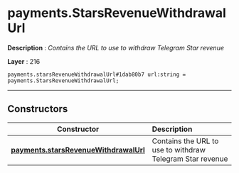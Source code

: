 # payments.StarsRevenueWithdrawalUrl

**Description** : *Contains the URL to use to withdraw Telegram Star revenue*

**Layer** : 216

```tl
payments.starsRevenueWithdrawalUrl#1dab80b7 url:string = payments.StarsRevenueWithdrawalUrl;
```

---

## Constructors

| Constructor | Description |
| :---: | :--- |
| [**payments.starsRevenueWithdrawalUrl**](constructor/payments.starsRevenueWithdrawalUrl) | Contains the URL to use to withdraw Telegram Star revenue |